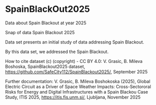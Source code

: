 # SpainBlackOut2025
Data about Spain Blackout at year 2025

Snap of data Spain Blackout 2025 

Data set presents an initial study of data addressing Spain Blackout. 

By this data set, we addressed the Spain Blackout.

How to cite dataset (c) (copyright) - CC BY 4.0: 
V. Grasic, B. Mileva Boshoska, SpainBlackout2025 dataset, https://github.com/SafeCity112/SpainBlackout2025/, September 2025

Further documentation: 
V. Grasic, B. Mileva Boshokoska (2025), Global Electric Circuit as a Driver of Space Weather Impacts: Cross-Sectororal Risks for Energy and 
Digital Infrastructures with a Spain Blackou Case Study, ITIS 2025, https://itis.fis.unm.si/, Ljubljana, November 2025

